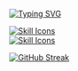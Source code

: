 [![Typing SVG](https://readme-typing-svg.demolab.com?font=Chakra+Petch&duration=3000&pause=1000&color=33FF4E&vCenter=true&width=435&lines=Amateur+Coder;JAVA+My+Beloved;Worked+with+7%2B+languages)](https://git.io/typing-svg)

[![Skill Icons](https://skillicons.dev/icons?i=html,css,js,cpp,cs,python,java,lua)](https://skillicons.dev)<br>
[![Skill Icons](https://skillicons.dev/icons?i=arduino,replit,sublime,unity,vscode,idea,gcp,bots)](https://skillicons.dev)

[![GitHub Streak](https://streak-stats.demolab.com?user=Lemonnik6484&theme=transparent&hide_border=true&date_format=j%20M%5B%20Y%5D&stroke=33FF4E&ring=33FF4E9B&fire=A0FF24&currStreakNum=33FF4E&sideNums=28C93D&currStreakLabel=24B236B4&sideLabels=21A53293&excludeDaysLabel=23AF369D)](https://git.io/streak-stats)

